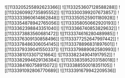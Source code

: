 ![[1133205255892623366]]
![[1133253607128588288]]
![[1133260992735895552]]
![[1133300399207673857]]
![[1133333960614862848]]
![[1133350525901180928]]
![[1133354878942765056]]
![[1133358050662920193]]
![[1133362398843351040]]
![[1133366740853829632]]
![[1133373883560681472]]
![[1133374616280489985]]
![[1133376309130858496]]
![[1133377252647997442]]
![[1133378486306054145]]
![[1133378896831897601]]
![[1133379339041550337]]
![[1133379889082580993]]
![[1133381013307121664]]
![[1133382349041917952]]
![[1133382994629136384]]
![[1133383595203158018]]
![[1133384160758915072]]
![[1133388550018351105]]
![[1133391092806770689]]
![[1133391679942209536]]
